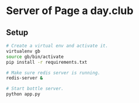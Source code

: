 # Server of Page a day.club

## Setup

```bash
# Create a virtual env and activate it.
virtualenv gb
source gb/bin/activate
pip install -r requirements.txt

# Make sure redis server is running.
redis-server &

# Start bottle server.
python app.py
```
